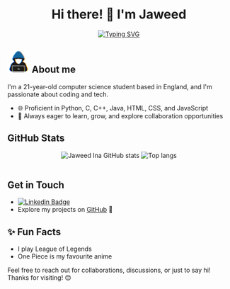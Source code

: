<h1 align="center"><b> Hi there! 👋 I'm Jaweed </b></h1>

<p align="center">
<a href="https://git.io/typing-svg"><img src="https://readme-typing-svg.demolab.com?font=Fira+Code&size=25&pause=1000&center=true&vCenter=true&random=false&width=600&height=100&lines=Computer+Science+Student;Active+Learner;Passionate+About+Coding" alt="Typing SVG" /></a>
</p>

## <picture><img src = "https://github.com/0xAbdulKhalid/0xAbdulKhalid/raw/main/assets/mdImages/about_me.gif" width = 50px></picture> **About me**
I'm a 21-year-old computer science student based in England, and I'm passionate about coding and tech.
- 🌐 Proficient in Python, C, C++, Java, HTML, CSS, and JavaScript
- 🌱 Always eager to learn, grow, and explore collaboration opportunities

## **GitHub Stats**

<div align="center">
<img alt="Jaweed Ina GitHub stats" src="https://github-readme-stats.vercel.app/api?username=InaJaweed&show_icons=true&theme=tokyonight"/>
<img alt="Top langs" src="https://github-readme-stats.vercel.app/api/top-langs/?username=InaJaweed&layout=compact&&langs_count=8"/>
</div>


<br>

## Get in Touch
- [![Linkedin Badge](https://img.shields.io/badge/-Jaweed_Inayathulla-0e76a8?style=flat&labelColor=0e76a8&logo=linkedin&logoColor=white)](https://www.linkedin.com/in/jaweedinayathulla/)
- Explore my projects on [GitHub](https://github.com/InaJaweed?tab=repositories) 🚀

## ✨ Fun Facts
 - I play League of Legends
 - One Piece is my favourite anime

Feel free to reach out for collaborations, discussions, or just to say hi! Thanks for visiting! 😊
